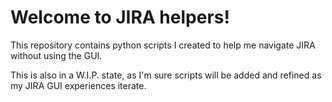 # Welcome to JIRA helpers!

This repository contains python scripts I created to help me navigate JIRA without using the GUI.

This is also in a W.I.P. state, as I'm sure scripts will be added and refined as my JIRA GUI experiences iterate.
